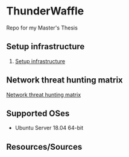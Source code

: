 # ThunderWaffle

Repo for my Master's Thesis

## Setup infrastructure

1. [Setup infrastructure](docs/infrastructure.md)

## Network threat hunting matrix

[Network threat hunting matrix](Matrix/network_matrix.md)

## Supported OSes

* Ubuntu Server 18.04 64-bit

## Resources/Sources